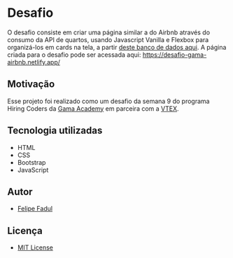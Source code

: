 # Desafio
O desafio consiste em criar uma página similar a do Airbnb através do consumo da API de quartos, usando Javascript Vanilla e Flexbox para organizá-los em cards na tela, a partir [deste banco de dados aqui](https://api.sheety.co/30b6e400-9023-4a15-8e6c-16aa4e3b1e72).
A página criada para o desafio pode ser acessada aqui: https://desafio-gama-airbnb.netlify.app/

## Motivação
Esse projeto foi realizado como um desafio da semana 9 do programa Hiring Coders da [Gama Academy](https://gama.academy/) em parceira com a [VTEX](https://vtex.com/br-pt/).

## Tecnologia utilizadas
- HTML
- CSS
- Bootstrap
- JavaScript

## Autor
- [Felipe Fadul](https://linkedin.com/in/felipefadul)

## Licença
- [MIT License](LICENSE)
